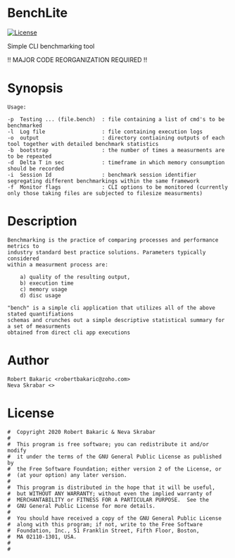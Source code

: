 # BenchLite

[![License](https://img.shields.io/badge/license-GPL-blue.svg)]( )

Simple CLI benchmarking tool

!! MAJOR CODE REORGANIZATION REQUIRED !!

# Synopsis

	Usage:

	-p	Testing ... (file.bench)  : file containing a list of cmd's to be benchmarked
	-l	Log file                  : file containing execution logs
	-o	output                    : directory contiaining outputs of each tool together with detailed benchmark statistics
	-b	bootstrap                 : the number of times a measurments are to be repeated
	-d	Delta T in sec            : timeframe in which memory consumption should be recorded
	-i	Session Id                : benchmark session identifier segregating different benchmarkings within the same framework
	-f	Monitor flags             : CLI options to be monitored (currently only those taking files are subjected to filesize measurments)


# Description

	Benchmarking is the practice of comparing processes and performance metrics to
	industry standard best practice solutions. Parameters typically considered
	within a measurment process are:

		a) quality of the resulting output,
		b) execution time
		c) memory usage
		d) disc usage

	"bench" is a simple cli application that utilizes all of the above stated quantifiations
	schemas and crunches out a simple descriptive statistical summary for a set of measurments
	obtained from direct cli app executions

# Author

	Robert Bakaric <robertbakaric@zoho.com>
	Neva Skrabar <>

# License



	#  Copyright 2020 Robert Bakaric & Neva Skrabar
	#  
	#  This program is free software; you can redistribute it and/or modify
	#  it under the terms of the GNU General Public License as published by
	#  the Free Software Foundation; either version 2 of the License, or
	#  (at your option) any later version.
	#  
	#  This program is distributed in the hope that it will be useful,
	#  but WITHOUT ANY WARRANTY; without even the implied warranty of
	#  MERCHANTABILITY or FITNESS FOR A PARTICULAR PURPOSE.  See the
	#  GNU General Public License for more details.
	#  
	#  You should have received a copy of the GNU General Public License
	#  along with this program; if not, write to the Free Software
	#  Foundation, Inc., 51 Franklin Street, Fifth Floor, Boston,
	#  MA 02110-1301, USA.
	#  
	#
